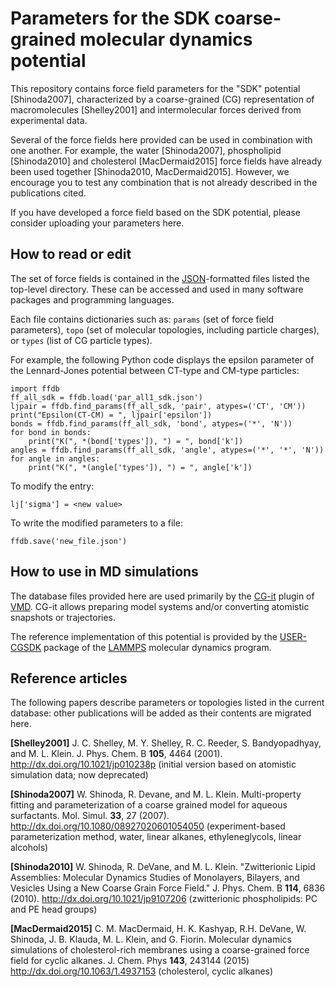 # Parameters for the SDK coarse-grained molecular dynamics potential

This repository contains force field parameters for the "SDK" potential [Shinoda2007], characterized by a coarse-grained (CG) representation of macromolecules [Shelley2001] and intermolecular forces derived from experimental data.

Several of the force fields here provided can be used in combination with one another.  For example, the water [Shinoda2007], phospholipid [Shinoda2010] and cholesterol [MacDermaid2015] force fields have already been used together [Shinoda2010, MacDermaid2015].  However, we encourage you to test any combination that is not already described in the publications cited.

If you have developed a force field based on the SDK potential, please consider uploading your parameters here.

## How to read or edit

The set of force fields is contained in the [JSON](https://en.wikipedia.org/wiki/JSON)-formatted files listed the top-level directory.  These can be accessed and used in many software packages and programming languages.

Each file contains dictionaries such as: `params` (set of force field parameters), `topo` (set of molecular topologies, including particle charges), or `types` (list of CG particle types).

For example, the following Python code displays the epsilon parameter of the Lennard-Jones potential between CT-type and CM-type particles:
```
import ffdb
ff_all_sdk = ffdb.load('par_all1_sdk.json')
ljpair = ffdb.find_params(ff_all_sdk, 'pair', atypes=('CT', 'CM'))
print("Epsilon(CT-CM) = ", ljpair['epsilon'])
bonds = ffdb.find_params(ff_all_sdk, 'bond', atypes=('*', 'N'))
for bond in bonds:
    print("K(", *(bond['types']), ") = ", bond['k'])
angles = ffdb.find_params(ff_all_sdk, 'angle', atypes=('*', '*', 'N'))
for angle in angles:
    print("K(", *(angle['types']), ") = ", angle['k'])
```
To modify the entry:
```
lj['sigma'] = <new value>
```
To write the modified parameters to a file:
```
ffdb.save('new_file.json')
```

## How to use in MD simulations

The database files provided here are used primarily by the [CG-it](https://github.com/CG-it/CG-it) plugin of [VMD](http://www.ks.uiuc.edu/Research/vmd/).  CG-it allows preparing model systems and/or converting atomistic snapshots or trajectories.

The reference implementation of this potential is provided by the [USER-CGSDK](http://lammps.sandia.gov/doc/Section_packages.html#user-cgsdk-package) package of the [LAMMPS](http://lammps.sandia.gov/) molecular dynamics program.

## Reference articles

The following papers describe parameters or topologies listed in the current database: other publications will be added as their contents are migrated here.

**[Shelley2001]**
J. C. Shelley, M. Y. Shelley, R. C. Reeder, S. Bandyopadhyay, and M. L. Klein.
J. Phys. Chem. B **105**, 4464 (2001).
http://dx.doi.org/10.1021/jp010238p
(initial version based on atomistic simulation data; now deprecated)

**[Shinoda2007]**
W. Shinoda, R. Devane, and M. L. Klein.
Multi-property fitting and parameterization of a coarse grained model for aqueous surfactants.
Mol. Simul. **33**, 27 (2007).
http://dx.doi.org/10.1080/08927020601054050
(experiment-based parameterization method, water, linear alkanes, ethyleneglycols, linear alcohols)

**[Shinoda2010]**
W. Shinoda, R. DeVane, and M. L. Klein.
"Zwitterionic Lipid Assemblies: Molecular Dynamics Studies of Monolayers, Bilayers, and Vesicles Using a New Coarse Grain Force Field."
J. Phys. Chem. B **114**, 6836 (2010).
http://dx.doi.org/10.1021/jp9107206
(zwitterionic phospholipids: PC and PE head groups)

**[MacDermaid2015]**
C. M. MacDermaid, H. K. Kashyap, R.H. DeVane, W. Shinoda, J. B. Klauda, M. L. Klein, and G. Fiorin.
Molecular dynamics simulations of cholesterol-rich membranes using a coarse-grained force field for cyclic alkanes.
J. Chem. Phys **143**, 243144 (2015)
http://dx.doi.org/10.1063/1.4937153
(cholesterol, cyclic alkanes)
